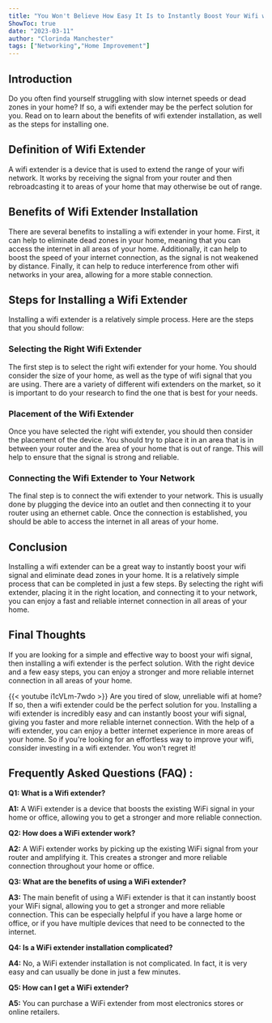 ```yaml
---
title: "You Won't Believe How Easy It Is to Instantly Boost Your Wifi with a Simple Extender Installation!"
ShowToc: true 
date: "2023-03-11"
author: "Clorinda Manchester" 
tags: ["Networking","Home Improvement"]
---
```

## Introduction
Do you often find yourself struggling with slow internet speeds or dead zones in your home? If so, a wifi extender may be the perfect solution for you. Read on to learn about the benefits of wifi extender installation, as well as the steps for installing one. 

## Definition of Wifi Extender
A wifi extender is a device that is used to extend the range of your wifi network. It works by receiving the signal from your router and then rebroadcasting it to areas of your home that may otherwise be out of range. 

## Benefits of Wifi Extender Installation
There are several benefits to installing a wifi extender in your home. First, it can help to eliminate dead zones in your home, meaning that you can access the internet in all areas of your home. Additionally, it can help to boost the speed of your internet connection, as the signal is not weakened by distance. Finally, it can help to reduce interference from other wifi networks in your area, allowing for a more stable connection. 

## Steps for Installing a Wifi Extender
Installing a wifi extender is a relatively simple process. Here are the steps that you should follow: 

### Selecting the Right Wifi Extender
The first step is to select the right wifi extender for your home. You should consider the size of your home, as well as the type of wifi signal that you are using. There are a variety of different wifi extenders on the market, so it is important to do your research to find the one that is best for your needs. 

### Placement of the Wifi Extender
Once you have selected the right wifi extender, you should then consider the placement of the device. You should try to place it in an area that is in between your router and the area of your home that is out of range. This will help to ensure that the signal is strong and reliable. 

### Connecting the Wifi Extender to Your Network
The final step is to connect the wifi extender to your network. This is usually done by plugging the device into an outlet and then connecting it to your router using an ethernet cable. Once the connection is established, you should be able to access the internet in all areas of your home. 

## Conclusion
Installing a wifi extender can be a great way to instantly boost your wifi signal and eliminate dead zones in your home. It is a relatively simple process that can be completed in just a few steps. By selecting the right wifi extender, placing it in the right location, and connecting it to your network, you can enjoy a fast and reliable internet connection in all areas of your home. 

## Final Thoughts
If you are looking for a simple and effective way to boost your wifi signal, then installing a wifi extender is the perfect solution. With the right device and a few easy steps, you can enjoy a stronger and more reliable internet connection in all areas of your home.

{{< youtube i1cVLm-7wdo >}} 
Are you tired of slow, unreliable wifi at home? If so, then a wifi extender could be the perfect solution for you. Installing a wifi extender is incredibly easy and can instantly boost your wifi signal, giving you faster and more reliable internet connection. With the help of a wifi extender, you can enjoy a better internet experience in more areas of your home. So if you're looking for an effortless way to improve your wifi, consider investing in a wifi extender. You won't regret it!

## Frequently Asked Questions (FAQ) :
**Q1: What is a Wifi extender?**

**A1:** A WiFi extender is a device that boosts the existing WiFi signal in your home or office, allowing you to get a stronger and more reliable connection.

**Q2: How does a WiFi extender work?**

**A2:** A WiFi extender works by picking up the existing WiFi signal from your router and amplifying it. This creates a stronger and more reliable connection throughout your home or office.

**Q3: What are the benefits of using a WiFi extender?**

**A3:** The main benefit of using a WiFi extender is that it can instantly boost your WiFi signal, allowing you to get a stronger and more reliable connection. This can be especially helpful if you have a large home or office, or if you have multiple devices that need to be connected to the internet.

**Q4: Is a WiFi extender installation complicated?**

**A4:** No, a WiFi extender installation is not complicated. In fact, it is very easy and can usually be done in just a few minutes.

**Q5: How can I get a WiFi extender?**

**A5:** You can purchase a WiFi extender from most electronics stores or online retailers.





